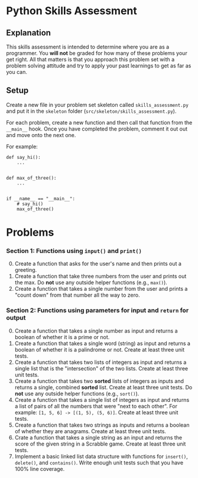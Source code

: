 # Python Skills Assessment

## Explanation

This skills assessment is intended to determine where you are as a programmer.
You **will not** be graded for how many of these problems your get right. All
that matters is that you approach this problem set with a problem solving
attitude and try to apply your past learnings to get as far as you can.

## Setup

Create a new file in your problem set skeleton called `skills_assessment.py`
and put it in the `skeleton` folder (`src/skeleton/skills_assessment.py`).

For each problem, create a new function and then call that function from the
`__main__` hook. Once you have completed the problem, comment it out out and
move onto the next one.

For example:

```python3
def say_hi():
    ...


def max_of_three():
    ...


if __name__ == "__main__":
    # say_hi()
    max_of_three()

```

# Problems

### Section 1: Functions using `input()` and `print()`

0. Create a function that asks for the user's name and then prints out a greeting.
1. Create a function that take three numbers from the user and prints out the max.
   Do **not** use any outside helper functions (e.g., `max()`).
2. Create a function that takes a single number from the user and prints a
   "count down" from that number all the way to zero.

### Section 2: Functions using **parameters** for input and `return` for output

0. Create a function that takes a single number as input and returns a boolean
   of whether it is a prime or not.
1. Create a function that takes a single word (string) as input and returns a
   boolean of whether it is a palindrome or not. Create at least three unit tests.
2. Create a function that takes two lists of integers as input and returns a
   single list that is the "intersection" of the two lists. Create at least
   three unit tests.
3. Create a function that takes two **sorted** lists of integers as inputs and
   returns a single, combined **sorted** list. Create at least three unit tests.
   Do **not** use any outside helper functions (e.g., `sort()`).
4. Create a function that takes a single list of integers as input and returns
   a list of pairs of all the numbers that were "next to each other". For
   example: `[1, 5, 6] -> [(1, 5), (5, 6)]`. Create at least three unit tests.
5. Create a function that takes two strings as inputs and returns a boolean
   of whether they are anagrams. Create at least three unit tests.
6. Crate a function that takes a single string as an input and returns the
   score of the given string in a Scrabble game. Create at least three unit
   tests.
7. Implement a basic linked list data structure with functions for `insert()`,
   `delete()`, and `contains()`. Write enough unit tests such that you have
   100% line coverage.
